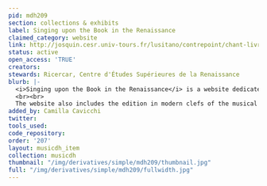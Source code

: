 ```yaml
---
pid: mdh209
section: collections & exhibits
label: Singing upon the Book in the Renaissance
claimed_category: website
link: http://josquin.cesr.univ-tours.fr/lusitano/contrepoint/chant-livre.html
status: active
open_access: 'TRUE'
creators:
stewards: Ricercar, Centre d'Études Supérieures de la Renaissance
blurb: |-
  <i>Singing upon the Book in the Renaissance</i> is a website dedicated to the oral practice of counterpoint in the early modern period. It makes available to our community of music lovers, musicians and researchers various tools for the study of polyphonic improvisation from the end of the Middle Ages to the end of the 18th century.
  <br><br>
  The website also includes the edition in modern clefs of the musical examples contained in the <i>De arte de contrapunto and the Introdutione facilissima</i> (1553) of the portuguese composer Vicente Lusitano. Out of the 250 music examples that can be dowloaded in pdf format, 60 of them have been recorded by the ensemble Les Sacqueboutiers, and are available in mp3 format. An English translation of Lusitano’s Tratado de canto de organo is also available.
added_by: Camilla Cavicchi
twitter:
tools_used:
code_repository:
order: '207'
layout: musicdh_item
collection: musicdh
thumbnail: "/img/derivatives/simple/mdh209/thumbnail.jpg"
full: "/img/derivatives/simple/mdh209/fullwidth.jpg"
---
```

